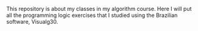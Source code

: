 This repository is about my classes in my algorithm course. Here I will put all the programming logic exercises that I studied using the Brazilian software, Visualg30.